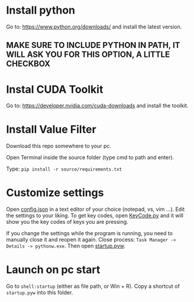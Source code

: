 # Install python
Go to: https://www.python.org/downloads/
and install the latest version.

## MAKE SURE TO INCLUDE PYTHON IN PATH, IT WILL ASK YOU FOR THIS OPTION, A LITTLE CHECKBOX

# Instal CUDA Toolkit

Go to: https://developer.nvidia.com/cuda-downloads
and install the toolkit.

# Install Value Filter
Download this repo somewhere to your pc.

Open Terminal inside the source folder (type cmd to path and enter).

Type: `pip install -r source/requirements.txt`

# Customize settings
Open [config.json](source/config.json) in a text editor of your choice (notepad, vs, vim ...).
Edit the settings to your liking. To get key codes, open [KeyCode.py](KeyCode.py) and it will show you the key codes of keys you are pressing.

If you change the settings while the program is running, you need to manually close it and reopen it again. Close process: `Task Manager -> Details -> pythonw.exe`. Then open [startup.pyw](startup.pyw).

# Launch on pc start
Go to `shell:startup` (either as file path, or Win + R). Copy a shortcut of `startup.pyw` into this folder.
